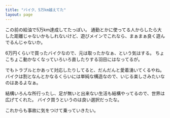 ```yaml
---
title: "バイク、5万km越えてた"
layout: page	
---
```


この前の給油で5万km達成してたっぽい。
通勤とかに使ってる人からしたら大した距離じゃないかもしれないけど、遊びメインでこれなら、まぁまぁ良く遊んでるんじゃないか。

6万円くらいで買ったバイクなので、元は取ったかなぁ、という気はする。
ちょこちょこ動かなくなっていろいろ直したりする羽目にはなってるが。

でもトラブルとかあって対応したりしてると、だんだんと愛着湧いてくるやね。
バイクは割となんとかなるくらいには単純な構造なので、いじる楽しさみたいなのはあるよなぁ。

結構いろんな所行ったし、足が無いと出来ない生活も結構やってるので、世界は広げてくれた。
バイク買うというのは良い選択だったな。

これからも事故に気をつけて乗っていきたい。

